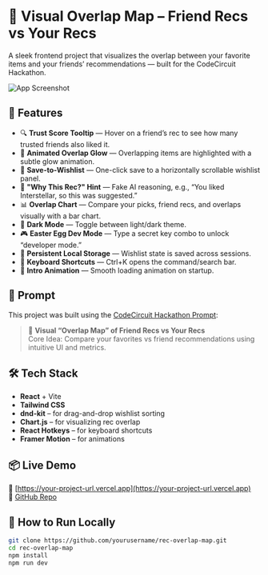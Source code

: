 # 🔁 Visual Overlap Map – Friend Recs vs Your Recs

A sleek frontend project that visualizes the overlap between your favorite items and your friends’ recommendations — built for the CodeCircuit Hackathon.

![App Screenshot](https://your-screenshot-url-here) <!-- Replace with real screenshot -->

## 🚀 Features

- 🔍 **Trust Score Tooltip** — Hover on a friend’s rec to see how many trusted friends also liked it.
- 🌈 **Animated Overlap Glow** — Overlapping items are highlighted with a subtle glow animation.
- 📎 **Save-to-Wishlist** — One-click save to a horizontally scrollable wishlist panel.
- 🧠 **"Why This Rec?" Hint** — Fake AI reasoning, e.g., “You liked Interstellar, so this was suggested.”
- 📊 **Overlap Chart** — Compare your picks, friend recs, and overlaps visually with a bar chart.
- 🌙 **Dark Mode** — Toggle between light/dark theme.
- 🎮 **Easter Egg Dev Mode** — Type a secret key combo to unlock “developer mode.”
- 🧵 **Persistent Local Storage** — Wishlist state is saved across sessions.
- 🔗 **Keyboard Shortcuts** — Ctrl+K opens the command/search bar.
- 🎥 **Intro Animation** — Smooth loading animation on startup.

## 🎯 Prompt

This project was built using the [CodeCircuit Hackathon Prompt](https://www.codecircuit.ai/idealist):

> 🧩 **Visual “Overlap Map” of Friend Recs vs Your Recs**  
> Core Idea: Compare your favorites vs friend recommendations using intuitive UI and metrics.

## 🛠 Tech Stack

- **React** + Vite
- **Tailwind CSS**
- **dnd-kit** – for drag-and-drop wishlist sorting
- **Chart.js** – for visualizing rec overlap
- **React Hotkeys** – for keyboard shortcuts
- **Framer Motion** – for animations

## 📦 Live Demo

🔗 [https://your-project-url.vercel.app](https://your-project-url.vercel.app)  
📁 [GitHub Repo](https://github.com/yourusername/rec-overlap-map)

## 📝 How to Run Locally

```bash
git clone https://github.com/yourusername/rec-overlap-map.git
cd rec-overlap-map
npm install
npm run dev
